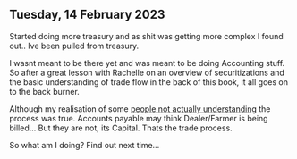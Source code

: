 ## Tuesday, 14 February 2023

Started doing more treasury and as shit was getting more complex I found out.. Ive been pulled from treasury.

I wasnt meant to be there yet and was meant to be doing Accounting stuff. So after a great lesson with Rachelle on an overview of securitizations and the basic understanding of trade flow in the back of this book, it all goes on to the back burner.

Although my realisation of some [people not actually understanding](../../Limitations/Lack%20of%20Knowledge.md) the process was true. Accounts payable may think Dealer/Farmer is being billed... But they are not, its Capital. Thats the trade process.

So what am I doing? Find out next time...